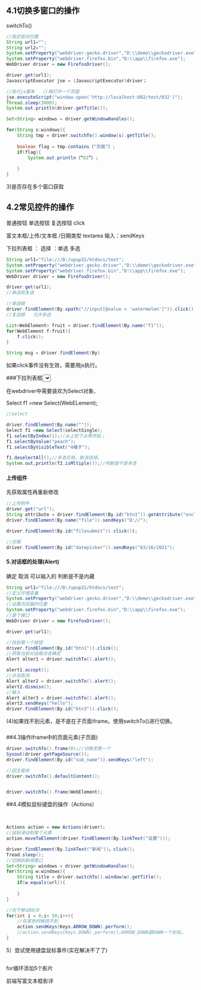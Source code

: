 ### 

## 4.1切换多窗口的操作

switchTo()



```JAVA
//指定驱动位置
String url1=""; 
String url2="";
System.setProperty("webdriver.gecko.driver","D:\\demo\\geckodriver.exe");
System.setProperty("webdriver.firefox.bin","D:\\app\\firefox.exe");
WebDriver driver = new FirefoxDriver();

driver.get(url1);
JavascriptExecutor jse = (JavascriptExecutor)driver；

//执行js脚本   //再打开一个页面
jse.executeScript("window.open('http://localhost:802/test/032')");
Thread.sleep(3000);
System.out.println(driver.getTitle());

Set<String> windows = driver.getWindowHandles();

for(String s:windows){
    String tmp = driver.switchTo().window(s).getTitle();
    
    boolean flag = tmp.contains（"页面"）;
    if(flag){
        System.out.println（“03”）;
        
    }
}

```

3)是否存在多个窗口获取

## 4.2常见控件的操作

普通按钮  单选按钮   复选按钮   click

富文本框/上传/文本框 /日期类型   textarea 输入：sendKeys

下拉列表框 ：                      选择 ：单选  多选

```java
String url1="file:///D:/upup32/htdocs/text"; 
System.setProperty("webdriver.gecko.driver","D:\\demo\\geckodriver.exe");
System.setProperty("webdriver.firefox.bin","D:\\app\\firefox.exe");
WebDriver driver = new FirefoxDriver();

driver.get(url1);
//单选和复选

//单选框
driver.findElement(By.xpath("//input[@value = 'watermelen']")).click();
//复选框   允许多选

List<WebElement> fruit = driver.findElement(By.name("f1"));
for(WebElement f:fruit){
    f.click();
}

String msg = driver.findElement(By)

```





如果click事件没有生效，需要用js执行。

###下拉列表框<select>

在webdriver中需要装欢为Select对象、

Select f1 =new Select(WebELement);

```java
//select

driver.findElement(By.name(""));
Select f1 =new Select(selectSingle);
f1.selectByIndex(1);//从上到下从零开始；
f1.selectByValue("peach");
f1.selectByVisibleText("4橘子");

f1.deselectAll();//多选可用，取消选择。
System.out,println(f2.isMltiple());//判断是不是多选


```

#### 上传组件

先获取属性再重新修改

```java
//上传附件
driver.get("url");
String attribute = driver.findElement(By.id("btn1")).getAttribute("onclick");
driver.findElement(By.name("file")).sendKeys("D://");

driver.findElement(By.id("filesubmit")).click());

```



```java
//日期
driver.findElement(By.id("datepicker")).sendKeys("03/16/2021");
```

#### 5.对话框的处理(Alert)

确定 取消 可以输入的   判断是不是内藏

```java
String url1="file:///D:/upup32/htdocs/text"; 
//定义环境变量
System.setProperty("webdriver.gecko.driver","D:\\demo\\geckodriver.exe");
//设置浏览器的位置
System.setProperty("webdriver.firefox.bin","D:\\app\\firefox.exe");
//是个接口
WebDriver driver = new FirefoxDriver();

driver.get(url1);

//找到第一个按钮
driver.findElement(By.id("btn1")).click();
//获取当前对话框点击确定
Alert alter1 = driver.switchTo().alert();

alert1.accept();
//点击取消
Alert alter2 = driver.switchTo().alert();
alert2.dismiss();
//输入
Alert alter3 = driver.switchTo().alert();
alert3.sendKeys("hello");
driver.findElement(By.id("btn3")).click();
```



(4)如果找不到元素，是不是在子页面iframe。使用switchTo()进行切换。

### 

##4.3操作iframe中的页面元素(子页面)

```java
driver.switchTo().frame(0);//切换至第一个
Sysout(driver.getPageSource());
driver.findElement(By.id("sub_name")).sendKeys("left");

//回主窗体
driver.switchTo().defaultContent();


driver.switchTo().frame(WebElement);
```



##4.4模拟鼠标键盘的操作（Actions）



​	

```java
Actions action = new Actions(driver);
//鼠标滑动到某个元素
action.moveToElement(driver.findElement(By.linkText("设置")));

driver.findElement(By.linkText("新闻"))。click();
Tread.sleep();
//切换到新闻窗口
Set<String> windows = driver.getWindowHandles();
for(String w:windows){
    String title = driver.switchTo().window(w).getTitle();
    if(w.equals(url)){
        
    }
}

//向下移动50次
for(int i = 0;i< 50;i++){
    //在某些时候找不到
    action.sendKeys(Keys.ARROW_DOWN).perform();
    //action.sendKeys(Keys.DOWN).perform();ARROW_DOWN是DOWN一个别名。
}

```





5）尝试使用键盘鼠标事件(实在解决不了了)

```java

```



for循环添加5个影片



前端写富文本框影评